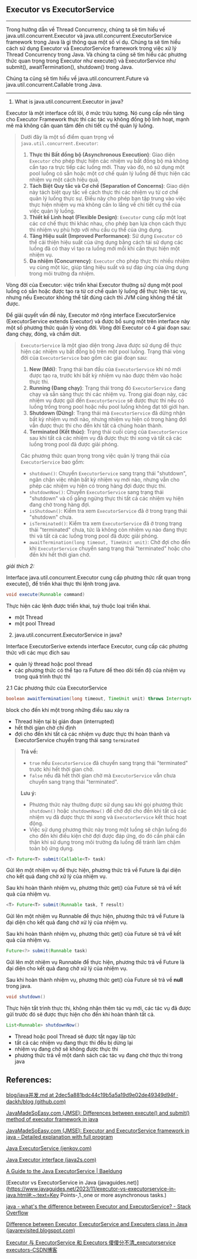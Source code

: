 ## **Executor vs ExecutorService**

---

Trong hướng dẫn về Thread Concurrency, chúng ta sẽ tìm hiểu về java.util.concurrent.Executor và java.util.concurrent.ExecutorService framework trong Java là gì thông qua một số ví dụ. Chúng ta sẽ tìm hiểu cách sử dụng Executor và ExecutorService framework trong việc xử lý Thread Concurrency trong Java. Và chúng ta cũng sẽ tìm hiểu các phương thức quan trọng trong Executor như execute() và ExecutorService như submit(), awaitTermination(), shutdown() trong Java.

Chúng ta cũng sẽ tìm hiểu về java.util.concurrent.Future và java.util.concurrent.Callable trong Java.   

---

1) What is java.util.concurrent.Executor in java?

Executor là một interface cốt lõi, ở mức trừu tượng. Nó cung cấp nền tảng cho Executor Framework thực thi các tác vụ không đồng bộ linh hoạt, mạnh mẽ mà không cần quan tâm đến chi tiết cụ thể quản lý luồng.

> Dưới đây là một số điểm quan trọng về `java.util.concurrent.Executor`:
>
> 1. **Thực thi Bất đồng bộ (Asynchronous Execution)**: Giao diện `Executor` cho phép thực hiện các nhiệm vụ bất đồng bộ mà không cần tạo ra trực tiếp các luồng mới. Thay vào đó, nó sử dụng một pool luồng có sẵn hoặc một cơ chế quản lý luồng để thực hiện các nhiệm vụ một cách hiệu quả.
> 2. **Tách Biệt Quy tắc và Cơ chế (Separation of Concerns)**: Giao diện này tách biệt quy tắc về cách thực thi các nhiệm vụ từ cơ chế quản lý luồng thực sự. Điều này cho phép bạn tập trung vào việc thực hiện nhiệm vụ mà không cần lo lắng về chi tiết cụ thể của việc quản lý luồng.
> 3. **Thiết kế Linh hoạt (Flexible Design)**: `Executor` cung cấp một loạt các cơ chế thực thi khác nhau, cho phép bạn lựa chọn cách thực thi nhiệm vụ phù hợp với nhu cầu cụ thể của ứng dụng.
> 4. **Tăng Hiệu suất (Improved Performance)**: Sử dụng `Executor` có thể cải thiện hiệu suất của ứng dụng bằng cách tái sử dụng các luồng đã có thay vì tạo ra luồng mới mỗi khi cần thực hiện một nhiệm vụ.
> 5. **Đa nhiệm (Concurrency)**: `Executor` cho phép thực thi nhiều nhiệm vụ cùng một lúc, giúp tăng hiệu suất và sự đáp ứng của ứng dụng trong môi trường đa nhiệm.

Vòng đời của Executor: việc triển khai Executor thường sử dụng một pool luồng có sẳn hoặc được tạo ra từ cơ chế quản lý luồng để thực hiện tác vụ, nhưng nếu Executor không thể tắt đúng cách thì JVM cũng không thể tắt được. 

Để giải quyết vấn đề này, Executor mở rộng interface ExecutorService (ExecutorService extends Executor) và được bổ sung một trên interface này một số phương thức quản lý vòng đời. Vòng đời Executor có 4 giai đoạn sau: đang chạy, đóng, và chấm dứt.

> `ExecutorService` là một giao diện trong Java được sử dụng để thực hiện các nhiệm vụ bất đồng bộ trên một pool luồng. Trạng thái vòng đời của `ExecutorService` bao gồm các giai đoạn sau:
>
> 1. **New (Mới)**: Trạng thái ban đầu của `ExecutorService` khi nó mới được tạo ra, trước khi bất kỳ nhiệm vụ nào được thêm vào hoặc thực thi.
> 2. **Running (Đang chạy)**: Trạng thái trong đó `ExecutorService` đang chạy và sẵn sàng thực thi các nhiệm vụ. Trong giai đoạn này, các nhiệm vụ được gửi đến `ExecutorService` sẽ được thực thi nếu có luồng trống trong pool hoặc nếu pool luồng không đạt tới giới hạn.
> 3. **Shutdown (Dừng)**: Trạng thái mà `ExecutorService` đã dừng nhận bất kỳ nhiệm vụ mới nào, nhưng nhiệm vụ hiện có trong hàng đợi vẫn được thực thi cho đến khi tất cả chúng hoàn thành.
> 4. **Terminated (Kết thúc)**: Trạng thái cuối cùng của `ExecutorService` sau khi tất cả các nhiệm vụ đã được thực thi xong và tất cả các luồng trong pool đã được giải phóng.
>
> Các phương thức quan trọng trong việc quản lý trạng thái của `ExecutorService` bao gồm:
>
> - `shutdown()`: Chuyển `ExecutorService` sang trạng thái "shutdown", ngăn chặn việc nhận bất kỳ nhiệm vụ mới nào, nhưng vẫn cho phép các nhiệm vụ hiện có trong hàng đợi được thực thi.
> - `shutdownNow()`: Chuyển `ExecutorService` sang trạng thái "shutdown" và cố gắng ngừng thực thi tất cả các nhiệm vụ hiện đang chờ trong hàng đợi.
> - `isShutdown()`: Kiểm tra xem `ExecutorService` đã ở trong trạng thái "shutdown" chưa.
> - `isTerminated()`: Kiểm tra xem `ExecutorService` đã ở trong trạng thái "terminated" chưa, tức là không còn nhiệm vụ nào đang thực thi và tất cả các luồng trong pool đã được giải phóng.
> - `awaitTermination(long timeout, TimeUnit unit)`: Chờ đợi cho đến khi `ExecutorService` chuyển sang trạng thái "terminated" hoặc cho đến khi hết thời gian chờ.

*giải thích 2:*

Interface java.util.concurrent.Executor cung cấp phương thức rất quan trọng execute(), để triển khai thực thi lệnh trong java.

 ```java
 void execute(Runnable command)
 ```

Thực hiện các lệnh được triển khai, tuỳ thuộc loại triển khai.

- một Thread
- một pool Thread

2. java.util.concurrent.ExecutorService in java?

Interface ExecutorSerive extends interface Executor, cung cấp các phương thức với các mục đích sau

- quản lý thread hoặc pool thread
- các phương thức có thể tạo ra Future để theo dõi tiến độ của nhiệm vụ trong quá trình thực thi

2.1 Các phương thức của ExecutorService

```java
boolean awaitTermination(long timeout, TimeUnit unit) throws InterruptedException
```

block cho đến khi một trong những điều sau xảy ra

- Thread hiện tại bị gián đoạn (interrupted)
- hết thời gian chờ chỉ định
- đợi cho đến khi tất cả các nhiệm vụ được thực thi hoàn thành và ExecutorService chuyển trạng thái sang `terminated` 

> **Trả về:**
>
> - `true` nếu `ExecutorService` đã chuyển sang trạng thái "terminated" trước khi hết thời gian chờ.
> - `false` nếu đã hết thời gian chờ mà `ExecutorService` vẫn chưa chuyển sang trạng thái "terminated".
>
> **Lưu ý:**
>
> - Phương thức này thường được sử dụng sau khi gọi phương thức `shutdown()` hoặc `shutdownNow()` để chờ đợi cho đến khi tất cả các nhiệm vụ đã được thực thi xong và `ExecutorService` kết thúc hoạt động.
> - Việc sử dụng phương thức này trong một luồng sẽ chặn luồng đó cho đến khi điều kiện chờ đợi được đáp ứng, do đó cần phải cẩn thận khi sử dụng trong môi trường đa luồng để tránh làm chậm toàn bộ ứng dụng.

```java
<T> Future<T> submit(Callable<T> task)
```

Gửi lên một nhiệm vụ để thực hiện, phương thức trả về Future là đại diện cho kết quả đang chờ xử lý của nhiệm vụ.

Sau khi hoàn thành nhiệm vụ, phương thức get() của Future sẽ trả về kết quả của nhiệm vụ.

```java
<T> Future<T> submit(Runnable task, T result)
```

Gửi lên một nhiệm vụ Runnable để thực hiện, phương thức trả về Future là đại diện cho kết quả đang chờ xử lý của nhiệm vụ.

Sau khi hoàn thành nhiệm vụ, phương thức get() của Future sẽ trả về kết quả của nhiệm vụ.

```java
Future<?> submit(Runnable task)
```

Gửi lên một nhiệm vụ Runnable để thực hiện, phương thức trả về Future là đại diện cho kết quả đang chờ xử lý của nhiệm vụ.

Sau khi hoàn thành nhiệm vụ, phương thức get() của Future sẽ trả về **null** trong java.

```java
void shutdown()
```

Thực hiện tắt trình thực thi, không nhận thêm tác vụ mới, các tác vụ đã được gửi trước đó sẽ được thực hiện cho đến khi hoàn thành tất cả.

```java
List<Runnable> shutdownNow()
```

- Thread hoặc pool Thread sẽ được tắt ngay lặp tức
- tất cả các nhiệm vụ đang thực thi đều bị dừng lại
- nhiệm vụ đang chờ sẽ không được thực thi
- phương thức trả về một danh sách các tác vụ đang chờ thực thi trong java



## References:

[blog/java并发.md at 2dec5a881bdc44c19b5a5a19d9e02de49349d94f · dackh/blog (github.com)](https://github.com/dackh/blog/blob/2dec5a881bdc44c19b5a5a19d9e02de49349d94f/java并发.md)

[JavaMadeSoEasy.com (JMSE): Differences between execute() and submit() method of executor framework in java](https://www.javamadesoeasy.com/2015/03/differences-between-execute-and-submit.html)

[JavaMadeSoEasy.com (JMSE): Executor and ExecutorService framework in java - Detailed explanation with full program](https://www.javamadesoeasy.com/2015/03/executor-and-executorservice-framework.html)

[Java ExecutorService (jenkov.com)](https://jenkov.com/tutorials/java-util-concurrent/executorservice.html)

[Java Executor interface (java2s.com)](http://www.java2s.com/ref/java/java-executor-interface.html)

[A Guide to the Java ExecutorService | Baeldung](https://www.baeldung.com/java-executor-service-tutorial)

[Executor vs ExecutorService in Java (javaguides.net)](https://www.javaguides.net/2023/11/executor-vs-executorservice-in-java.html#:~:text=Key Points-,1.,one or more asynchronous tasks.)

[java - what's the difference between Executor and ExecutorService? - Stack Overflow](https://stackoverflow.com/questions/15052317/whats-the-difference-between-executor-and-executorservice)

[Difference between Executor, ExecutorService and Executers class in Java (javarevisited.blogspot.com)](https://javarevisited.blogspot.com/2017/02/difference-between-executor-executorservice-and-executors-in-java.html)

[Executor 与 ExecutorService 和 Executors 傻傻分不清_executorservice executors-CSDN博客](https://blog.csdn.net/moakun/article/details/88627660)













